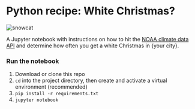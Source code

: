 # Python recipe: White Christmas?

![snowcat](https://media.giphy.com/media/kbTcYoXcJyMGk/giphy.gif "snowcat")

A Jupyter notebook with instructions on how to hit the [NOAA climate data API](https://www.ncdc.noaa.gov/cdo-web/webservices/v2) and determine how often you get a white Christmas in {your city}.

### Run the notebook

1. Download or clone this repo
2. `cd` into the project directory, then create and activate a virtual environment (recommended)
3. `pip install -r requirements.txt`
4. `jupyter notebook`